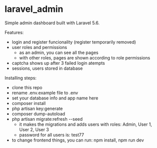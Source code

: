 # laravel_admin
Simple admin dashboard built with Laravel 5.6.

Features:
- login and register funcionality (register temporarily removed)
- user roles and permissions
  - as an admin, you can see all the pages
  - with other roles, pages are shown according to role permissions
- captcha shows up after 3 failed login atempts
- sessions, users stored in database

Installing steps:
  - clone this repo
  - rename .env.example file to .env
  - set your database info and app name here
  - composer install
  - php artisan key:generate
  - composer dump-autoload
  - php artisan migrate:refresh --seed 
    - it makes the migrations and adds users with roles: Admin, User 1, User 2, User 3
    - password for all users is: test77
  - to change frontend things, you can run: npm install, npm run dev
 
